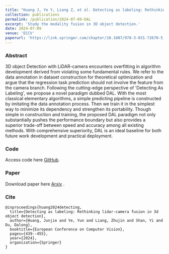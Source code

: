 ```yaml
---
title: "Huang J, Ye Y, Liang Z, et al. Detecting as labeling: Rethinking lidar-camera fusion in 3d object detection. ECCV, 2024."
collection: publications
permalink: /publication/2024-07-09-DAL
excerpt: 'Study the modality fusion in 3D object detection.'
date: 2024-07-09
venue: 'ECCV'
paperurl: 'https://link.springer.com/chapter/10.1007/978-3-031-72670-5_25'
---
```

### Abstract
3D object Detection with LiDAR-camera encounters overfitting in algorithm development derived from violating some fundamental rules. We refer to the data annotation in dataset construction for theoretical optimization and argue that the regression task prediction should not involve the feature from the camera branch. Following the cutting-edge perspective of 'Detecting As Labeling', we propose a novel paradigm dubbed DAL. With the most classical elementary algorithms, a simple predicting pipeline is constructed by imitating the data annotation process. Then we train it in the simplest way to minimize its dependency and strengthen its portability. Though simple in construction and training, the proposed DAL paradigm not only substantially pushes the performance boundary but also provides a superior trade-off between speed and accuracy among all existing methods. With comprehensive superiority, DAL is an ideal baseline for both future work development and practical deployment.
 

### Code
Access code here [GitHub](https://github.com/HuangJunJie2017/BEVDet).

### Paper
Download paper here [Arxiv](https://arxiv.org/pdf/2311.07152) .
### Cite
```
@inproceedings{huang2024detecting,
  title={Detecting as labeling: Rethinking lidar-camera fusion in 3d object detection},
  author={Huang, Junjie and Ye, Yun and Liang, Zhujin and Shan, Yi and Du, Dalong},
  booktitle={European Conference on Computer Vision},
  pages={439--455},
  year={2024},
  organization={Springer}
}
```